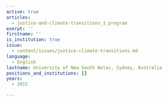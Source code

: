 ```yaml
---
active: true
articles:
  - justice-and-climate-transitions_1_program
exerpt: ''
firstname: ''
is_institution: true
issue:
  - content/issues/justice-climate-transitions.md
language:
  - English
lastname: University of New South Wales, Sydney, Australia
positions_and_institutions: []
years:
  - 2015

---
```

